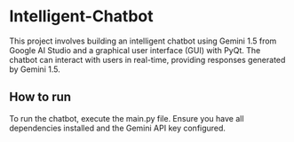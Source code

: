 # Intelligent-Chatbot

This project involves building an intelligent chatbot using Gemini 1.5 from Google AI Studio and a graphical user interface (GUI) with PyQt. The chatbot can interact with users in real-time, providing responses generated by Gemini 1.5.

## How to run

To run the chatbot, execute the main.py file. Ensure you have all dependencies installed and the Gemini API key configured.
